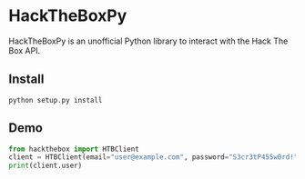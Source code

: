 # HackTheBoxPy

HackTheBoxPy is an unofficial Python library to interact with the Hack The Box API.

## Install
`python setup.py install`

## Demo
```py
from hackthebox import HTBClient
client = HTBClient(email="user@example.com", password="S3cr3tP455w0rd!")
print(client.user)
```
